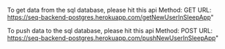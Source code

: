 To get data from the sql database, please hit this api 
Method: GET
URL: https://seq-backend-postgres.herokuapp.com/getNewUserInSleepApp"

To push data to the sql database, please hit this api 
Method: POST
URL: https://seq-backend-postgres.herokuapp.com/pushNewUserInSleepApp"
